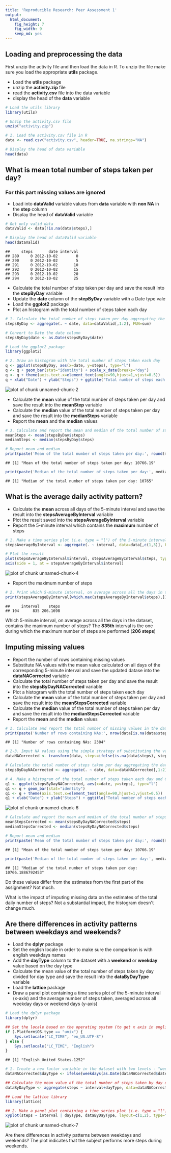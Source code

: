 ```yaml
---
title: 'Reproducible Research: Peer Assessment 1'
output:
  html_document:
    fig_height: 7
    fig_width: 9
    keep_md: yes    
---
```



## Loading and preprocessing the data
First unzip the activity file and then load the data in R. To unzip the file make sure you load the appropriate __utils__ package.

* Load the __utils__ package
* unzip the __activity.zip__ file
* read the __activity.csv__ file into the data variable
* display the head of the __data__ variable


```r
# Load the utils library
library(utils)

# Unzip the activity.csv file
unzip("activity.zip")

# 1. Load the activity.csv file in R
data <- read.csv("activity.csv", header=TRUE, na.strings="NA")

# Display the head of data variable
head(data)
```


## What is mean total number of steps taken per day?

### For this part missing values are ignored

* Load into __dataValid__ variable values from __data__ variable with __non NA__ in the __step__ column
* Display the head of __dataValid__ variable


```r
# Get only valid data
dataValid <- data[!is.na(data$steps),]

# Display the head of dataValid variable
head(dataValid)
```

```
##     steps       date interval
## 289     0 2012-10-02        0
## 290     0 2012-10-02        5
## 291     0 2012-10-02       10
## 292     0 2012-10-02       15
## 293     0 2012-10-02       20
## 294     0 2012-10-02       25
```

* Calculate the total number of step taken per day and save the result into the __stepByDay__ variable
* Update the __date__ column of the __stepByDay__ variable with a Date type vale
* Load the __ggplot2__ package
* Plot an histogram with the total number of steps taken each day


```r
# 1. Calculate the total number of steps taken per day aggregating the data by date. Then get only date and steps columns
stepsByDay <- aggregate(. ~ date, data=dataValid[,1:2], FUN=sum)

# Convert to Date the date column
stepsByDay$date <- as.Date(stepsByDay$date)

# Load the ggplot2 package
library(ggplot2)

# 2. Draw an histogram with the total number of steps taken each day
q <- ggplot(stepsByDay, aes(x=date, y=steps), type="l") 
q <- q + geom_bar(stat="identity") + scale_x_date(breaks="day") 
q <- q + theme(axis.text.x=element_text(angle=90,hjust=1,vjust=0.5))
q + xlab("Date") + ylab("Steps") + ggtitle("Total number of steps each day")
```

![plot of chunk unnamed-chunk-2](figure/unnamed-chunk-2-1.png) 

* Calculate the __mean__ value of the total number of steps taken per day and save the result into the __meanStep__ variable
* Calculate the __median__ value of the total number of steps taken per day and save the result into the __medianSteps__ variable
* Report the __mean__ and the __median__ values


```r
# 3. Calculate and report the mean and median of the total number of steps taken per day
meanSteps <- mean(stepsByDay$steps)
medianSteps <- median(stepsByDay$steps)

# Report mean and median
print(paste('Mean of the total number of steps taken per day:', round(meanSteps, 2), sep=' '))
```

```
## [1] "Mean of the total number of steps taken per day: 10766.19"
```

```r
print(paste('Median of the total number of steps taken per day:', medianSteps, sep=' '))
```

```
## [1] "Median of the total number of steps taken per day: 10765"
```

## What is the average daily activity pattern?

* Calculate the __mean__ across all days of the 5-minute interval and save the result into the __stepsAverageByInterval__ variable
* Plot the result saved into the __stepsAverageByInterval__ variable
* Report the 5-minute interval which contains the __maximum__ number of steps


```r
# 1. Make a time series plot (i.e. type = "l") of the 5-minute interval (x-axis) and the average number of steps taken, averaged across all days (y-axis)
stepsAverageByInterval <- aggregate(. ~ interval, data=data[,c(1,3)], FUN=mean)

# Plot the result
plot(stepsAverageByInterval$interval, stepsAverageByInterval$steps, type="l", lwd=2, xlab="Interval", ylab="Steps mean", xaxt="n")
axis(side = 1, at = stepsAverageByInterval$interval)
```

![plot of chunk unnamed-chunk-4](figure/unnamed-chunk-4-1.png) 

* Report the maximum number of steps


```r
# 2. Print which 5-minute interval, on average across all the days in the dataset, contains the maximum number of steps
print(stepsAverageByInterval[which.max(stepsAverageByInterval$steps),])
```

```
##     interval    steps
## 104      835 206.1698
```

Which 5-minute interval, on average across all the days in the dataset, contains the maximum number of steps?
The __835th__ interval is the one during which the maximum number of steps are performed (__206 steps__)

## Imputing missing values

* Report the number of rows containing missing values
* Substitute NA values with the mean value calculated on all days of the corresponding 5-minute interval and save the updated datase into the __dataNACorrected__ variable
* Calculate the total number of steps taken per day and save the result into the __stepsByDayNACorrected__ variable
* Plot a histogram with the total number of steps taken each day
* Calculate the __mean__ value of the total number of steps taken per day and save the result into the __meanStepsCorrected__ variable
* Calculate the __median__ value of the total number of steps taken per day and save the result into the __medianStepsCorrected__ variable
* Report the __mean__ and the __median__ values


```r
# 1. Calculate and report the total number of missing values in the dataset (i.e. the total number of rows with NAs)
print(paste('Number of rows containing NAs:', nrow(data[is.na(data$steps),]), sep=' '))
```

```
## [1] "Number of rows containing NAs: 2304"
```

```r
# 2-3. Imput NA values using the simple strategy of substituting the value with the mean of all days for that 5-minutes period. Create a new dataset with the mean already calculated in the stepsAverageByInterval var for NA values and the original value otherwise
dataNACorrected <- transform(data, steps=ifelse(is.na(data$steps), stepsAverageByInterval$steps[match(data$interval, stepsAverageByInterval$interval)], data$steps))

# Calculate the total number of steps taken per day aggregating the data by date. Then get only date and steps columns
stepsByDayNACorrected <- aggregate(. ~ date, data=dataNACorrected[,1:2], FUN=sum)

# 4. Make a histogram of the total number of steps taken each day and Calculate and report the mean and median total number of steps taken per day.
q1 <- ggplot(stepsByDayNACorrected, aes(x=date, y=steps), type="l") 
q1 <- q + geom_bar(stat="identity")
q1 <- q + theme(axis.text.x=element_text(angle=90,hjust=1,vjust=0.5))
q1 + xlab("Date") + ylab("Steps") + ggtitle("Total number of steps each day (data NA corrected)")
```

![plot of chunk unnamed-chunk-6](figure/unnamed-chunk-6-1.png) 

```r
# Calculate and report the mean and median of the total number of steps taken per day (data NA corrected)
meanStepsCorrected <- mean(stepsByDayNACorrected$steps)
medianStepsCorrected <- median(stepsByDayNACorrected$steps)

# Report mean and median
print(paste('Mean of the total number of steps taken per day:', round(meanStepsCorrected, 2), sep=' '))
```

```
## [1] "Mean of the total number of steps taken per day: 10766.19"
```

```r
print(paste('Median of the total number of steps taken per day:', medianStepsCorrected, sep=' '))
```

```
## [1] "Median of the total number of steps taken per day: 10766.1886792453"
```

Do these values differ from the estimates from the first part of the assignment?
Not much.

What is the impact of imputing missing data on the estimates of the total daily number of steps?
Not a substantial impact, the histogram doesn't change much.

## Are there differences in activity patterns between weekdays and weekends?

* Load the __dplyr__ package
* Set the english locale in order to make sure the comparison is with english weekdays names
* Add the __dayType__ column to the dataset with a __weekend__ or __weekday__ value based on the day type
* Calculate the mean value of the total number of steps taken by day divided for day type and save the result into the __dataByDayType__ variable
* Load the __lattice__ package
* Draw a panel plot containing a time series plot of the 5-minute interval (x-axis) and the average number of steps taken, averaged across all weekday days or weekend days (y-axis)


```r
# Load the dplyr package
library(dplyr)

## Set the locale based on the operating system (to get x axis in english)
if (.Platform$OS.type == "unix") {
    Sys.setlocale("LC_TIME", "en_US.UTF-8")
} else {
    Sys.setlocale("LC_TIME", "English")
}
```

```
## [1] "English_United States.1252"
```

```r
# 1. Create a new factor variable in the dataset with two levels - "weekday" and "weekend" indicating whether a given date is a weekday or weekend day.
dataNACorrected$dayType <- ifelse(weekdays(as.Date(dataNACorrected$date)) %in% c("Saturday", "Sunday"), "weekend", "weekday")

## Calculate the mean value of the total number of steps taken by day divided for day type 
dataByDayType <- aggregate(steps ~ interval+dayType, data=dataNACorrected, FUN=mean)

## Load the lattice library
library(lattice)

## 2. Make a panel plot containing a time series plot (i.e. type = "l") of the 5-minute interval (x-axis) and the average number of steps taken, averaged across all weekday days or weekend days (y-axis).
xyplot(steps ~ interval | dayType, dataByDayType, layout=c(1,2), type="l", color="blue", xlab="Interval", ylab="Number of steps", main="Average steps taken - Averaged across Weekends or Weekdays")
```

![plot of chunk unnamed-chunk-7](figure/unnamed-chunk-7-1.png) 

Are there differences in activity patterns between weekdays and weekends?
The plot indicates that the subject performs more steps during weekends.
